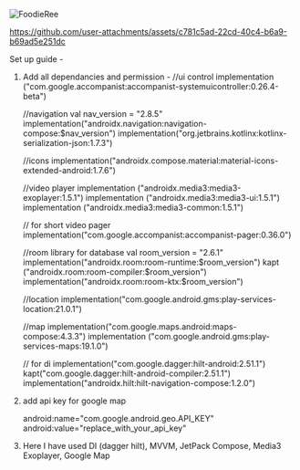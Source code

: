 ![FoodieRee](https://github.com/user-attachments/assets/063c00cd-c29f-412f-9fa6-be547bcaa8ff)


https://github.com/user-attachments/assets/c781c5ad-22cd-40c4-b6a9-b69ad5e251dc

Set up guide -

1. Add all dependancies and permission -
    //ui control
    implementation ("com.google.accompanist:accompanist-systemuicontroller:0.26.4-beta")

    //navigation
    val nav_version = "2.8.5"
    implementation("androidx.navigation:navigation-compose:$nav_version")
    implementation("org.jetbrains.kotlinx:kotlinx-serialization-json:1.7.3")

    //icons
    implementation("androidx.compose.material:material-icons-extended-android:1.7.6")

    //video player
    implementation ("androidx.media3:media3-exoplayer:1.5.1")
    implementation ("androidx.media3:media3-ui:1.5.1")
    implementation ("androidx.media3:media3-common:1.5.1")

    // for short video pager
    implementation("com.google.accompanist:accompanist-pager:0.36.0")

    //room library for database
    val room_version = "2.6.1"
    implementation("androidx.room:room-runtime:$room_version")
    kapt ("androidx.room:room-compiler:$room_version")
    implementation("androidx.room:room-ktx:$room_version")

    //location
    implementation("com.google.android.gms:play-services-location:21.0.1")

    //map
    implementation("com.google.maps.android:maps-compose:4.3.3")
    implementation ("com.google.android.gms:play-services-maps:19.1.0")

    // for di
    implementation("com.google.dagger:hilt-android:2.51.1")
    kapt("com.google.dagger:hilt-android-compiler:2.51.1")
    implementation("androidx.hilt:hilt-navigation-compose:1.2.0")



    <uses-permission android:name="android.permission.INTERNET"/>
    <uses-permission android:name="android.permission.ACCESS_FINE_LOCATION" />
    <uses-permission android:name="android.permission.ACCESS_COARSE_LOCATION" />

2. add api key for google map
  
   android:name="com.google.android.geo.API_KEY"
   android:value="replace_with_your_api_key"

4. Here I have used DI (dagger hilt), MVVM, JetPack Compose, Media3 Exoplayer, Google Map

